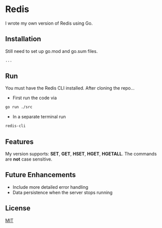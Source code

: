 # Redis

I wrote my own version of Redis using Go.

## Installation

Still need to set up go.mod and go.sum files.

```bash
...
```

## Run

You must have the Redis CLI installed. After cloning the repo...

- First run the code via
```bash
go run ./src
```

- In a separate terminal run
```bash
redis-cli
```

## Features

My version supports: **SET**, **GET**, **HSET**, **HGET**, **HGETALL**. The commands are __not__ case sensitive.

## Future Enhancements

- Include more detailed error handling
- Data persistence when the server stops running

## License

[MIT](https://choosealicense.com/licenses/mit/)